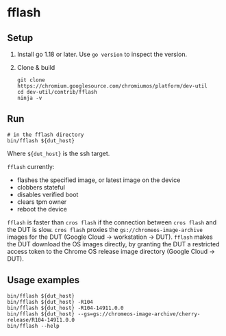 # fflash

## Setup

1.  Install go 1.18 or later. Use `go version` to inspect the version.
2.  Clone & build

    ```
    git clone https://chromium.googlesource.com/chromiumos/platform/dev-util
    cd dev-util/contrib/fflash
    ninja -v
    ```

## Run

```
# in the fflash directory
bin/fflash ${dut_host}
```

Where `${dut_host}` is the ssh target.

`fflash` currently:

*   flashes the specified image, or latest image on the device
*   clobbers stateful
*   disables verified boot
*   clears tpm owner
*   reboot the device

`fflash` is faster than `cros flash` if the connection between `cros flash` and the DUT is slow.
`cros flash` proxies the `gs://chromeos-image-archive` images for the DUT (Google Cloud -> workstation -> DUT).
`fflash` makes the DUT download the OS images directly, by granting the DUT a restricted
access token to the Chrome OS release image directory (Google Cloud -> DUT).

## Usage examples

```
bin/fflash ${dut_host}
bin/fflash ${dut_host} -R104
bin/fflash ${dut_host} -R104-14911.0.0
bin/fflash ${dut_host} --gs=gs://chromeos-image-archive/cherry-release/R104-14911.0.0
bin/fflash --help
```
